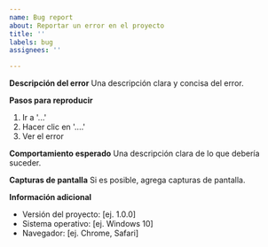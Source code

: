 ```yaml
---
name: Bug report
about: Reportar un error en el proyecto
title: ''
labels: bug
assignees: ''

---
```


**Descripción del error**
Una descripción clara y concisa del error.

**Pasos para reproducir**
1. Ir a '...'
2. Hacer clic en '....'
3. Ver el error

**Comportamiento esperado**
Una descripción clara de lo que debería suceder.

**Capturas de pantalla**
Si es posible, agrega capturas de pantalla.

**Información adicional**
- Versión del proyecto: [ej. 1.0.0]
- Sistema operativo: [ej. Windows 10]
- Navegador: [ej. Chrome, Safari]
